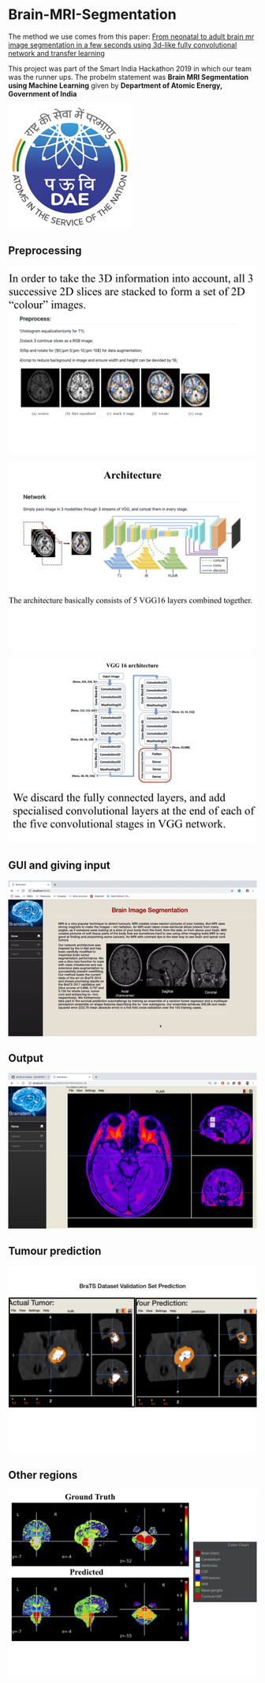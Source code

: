 # Brain-MRI-Segmentation

The method we use comes from this paper:
[From neonatal to adult brain
mr image segmentation in a few seconds using 3d-like fully convolutional network and transfer learning](https://www.lrde.epita.fr/wiki/Publications/xu.17.icip)

This project was part of the Smart India Hackathon 2019 in which our team was the runner ups.
The probelm statement was **Brain MRI Segmentation using Machine Learning** given by **Department of Atomic Energy, Government of India**

![DAE](dae.png)

## Preprocessing

![preprocess](pres.jpg)


![architecture](archi.jpg)

![VGG16](vgga.jpg)



## GUI and giving input

![GUI](working.gif)


## Output

![gui](images/screen1.png)

## Tumour prediction

![tumour](pred2.jpg)

## Other regions

![](pred1.jpg)
